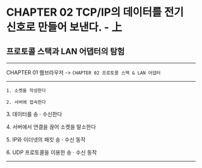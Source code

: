 # CHAPTER 02 TCP/IP의 데이터를 전기 신호로 만들어 보낸다. - 上

## 프로토콜 스택과 LAN 어댑터의 탐험


---

CHAPTER 01 웹브라우저 -> `CHAPTER 02 프로토콜 스택 & LAN 어댑터`

---
`1. 소켓을 작성한다`

`2. 서버에 접속한다`

3\. 데이터를 송 · 수신한다

4\. 서버에서 연결을 끊어 소켓을 말소한다

5\. IP와 이더넷의 패킷 송 · 수신 동작

6\. UDP 프로토콜을 이용한 송 · 수신 동작

---
